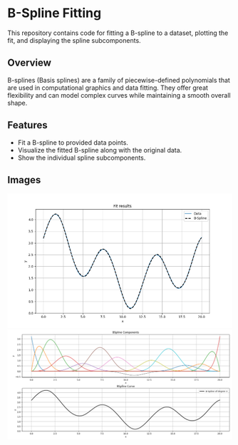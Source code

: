 # B-Spline Fitting

This repository contains code for fitting a B-spline to a dataset, plotting the fit, and displaying the spline subcomponents.

## Overview

B-splines (Basis splines) are a family of piecewise-defined polynomials that are used in computational graphics and data fitting. 
They offer great flexibility and can model complex curves while maintaining a smooth overall shape.

## Features

- Fit a B-spline to provided data points.
- Visualize the fitted B-spline along with the original data.
- Show the individual spline subcomponents.

## Images
![](https://github.com/StavrosNe/Bsplines/blob/main/Fit%20Results.png "Data fit")
![](https://github.com/StavrosNe/Bsplines/blob/main/b-spline%20components.png "B-spline sub-components")
